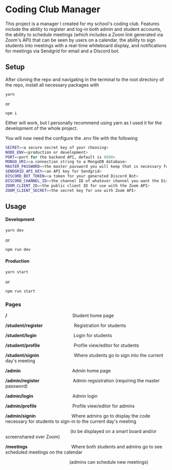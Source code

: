 # Coding Club Manager
This project is a manager I created for my school's coding club. Features include the ability to register and log-in both admin and student accounts, the ability to schedule meetings (which includes a Zoom link generated via Zoom's API) that can be seen by users on a calendar, the ability to sign students into meetings with a real-time whiteboard display, and notifications for meetings via Sendgrid for email and a Discord bot.

## Setup
After cloning the repo and navigating in the terminal to the root directory of the repo, install all necessary packages with
```shell
yarn
```
or
```shell
npm i
```
Either will work, but I personally recommend using yarn as I used it for the development of the whole project.

You will now need the configure the .env file with the following
```bash
SECRET=<a secure secret key of your choosing>
NODE_ENV=<production or development>
PORT=<port for the backend API, default is 8080>
MONGO_URI=<a connection string to a MongoDB database>
MASTER_PASSWORD=<the master password you will keep that is necessary for registering new Admins>
SENDGRID_API_KEY=<an API key for Sendgrid>
DISCORD_BOT_TOKEN=<a token for your generated Discord Bot>
DISCORD_CHANNEL_ID=<the channel ID of whatever channel you want the Discord bot to message in>
ZOOM_CLIENT_ID=<the public client ID for use with the Zoom API>
ZOOM_CLIENT_SECRET=<the secret key for use with Zoom API>
```

## Usage
#### Development
```bash
yarn dev
```
or
```bash
npm run dev
```
#### Production
```bash
yarn start
```
or
```bash
npm run start
```

### Pages
**/** &emsp;&emsp;&emsp;&emsp;&emsp;&emsp;&emsp;&emsp;&emsp;&emsp;&emsp;&emsp;&emsp;&emsp; Student home page

**/student/register**&emsp;&emsp;&emsp;&emsp;&emsp;&emsp;&emsp;Registration for students

**/student/login**&emsp;&emsp;&emsp;&emsp;&emsp;&emsp;&emsp;&emsp;  Login for students

**/student/profile**     &emsp;&emsp;&emsp;&emsp;&emsp;&emsp;&emsp;  Profile view/editor for students

**/student/signin** &emsp;&emsp;&emsp;&emsp;&emsp;&emsp;&emsp;&ensp;Where students go to sign into the current day's meeting


**/admin**&emsp;&emsp;&emsp;&emsp;&emsp;&emsp;&emsp;&emsp;&emsp;&emsp;&emsp;&ensp;Admin home page

**/admin/register**&emsp;&emsp;&emsp;&emsp;&emsp;&emsp;&emsp;&ensp;Admin regsistration (requiring the master password)

**/admin/login**&emsp;&emsp;&emsp;&emsp;&emsp;&emsp;&emsp;&emsp;&ensp; Admin login

**/admin/profile**&emsp;&emsp;&emsp;&emsp;&emsp;&emsp;&emsp;&emsp;Profile view/editor for admins

**/admin/signin**&emsp;&emsp;&emsp;&emsp;&emsp;&emsp;&emsp;&emsp;Where admins go to display the code necessary for students to sign-in to the current day's meeting

&emsp;&emsp;&emsp;&emsp;&emsp;&emsp;&emsp;&emsp;&emsp;&emsp;&emsp;&emsp;&emsp;&emsp;&ensp;(to be displayed on a smart board and/or screenshared over Zoom)



**/meetings**&emsp;&emsp;&emsp;&emsp;&emsp;&emsp;&emsp;&emsp;&emsp;&ensp; Where both students and admins go to see scheduled meetings on the calendar

&emsp;&emsp;&emsp;&emsp;&emsp;&emsp;&emsp;&emsp;&emsp;&emsp;&emsp;&emsp;&emsp;&emsp; (admins can schedule new meetings)
